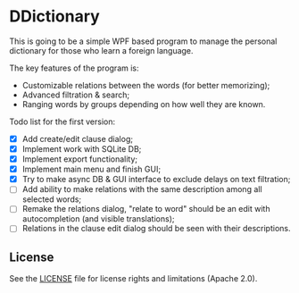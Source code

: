 # DDictionary

This is going to be a simple WPF based program to manage the personal dictionary for those who learn a foreign language.

The key features of the program is:
  - Customizable relations between the words (for better memorizing);
  - Advanced filtration & search;
  - Ranging words by groups depending on how well they are known.

Todo list for the first version:
- [x] Add create/edit clause dialog;
- [x] Implement work with SQLite DB;
- [x] Implement export functionality;
- [x] Implement main menu and finish GUI;
- [x] Try to make async DB & GUI interface to exclude delays on text filtration;
- [ ] Add ability to make relations with the same description among all selected words;
- [ ] Remake the relations dialog, "relate to word" should be an edit with autocompletion (and visible translations);
- [ ] Relations in the clause edit dialog should be seen with their descriptions.

## License

See the [LICENSE](LICENSE) file for license rights and limitations (Apache 2.0).
